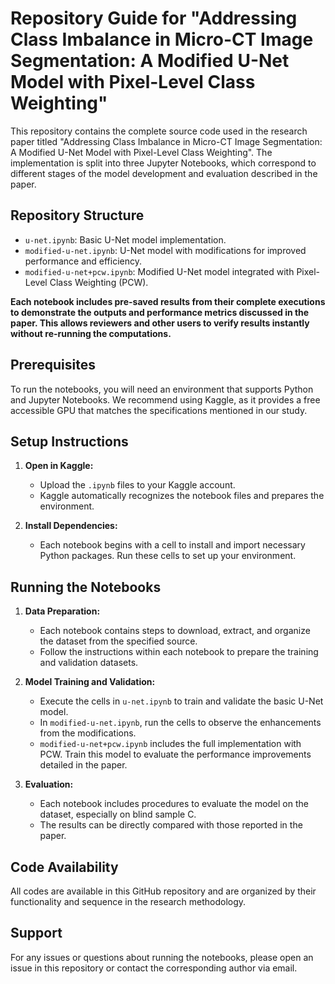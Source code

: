# Repository Guide for "Addressing Class Imbalance in Micro-CT Image Segmentation: A Modified U-Net Model with Pixel-Level Class Weighting"

This repository contains the complete source code used in the research paper titled "Addressing Class Imbalance in Micro-CT Image Segmentation: A Modified U-Net Model with Pixel-Level Class Weighting". The implementation is split into three Jupyter Notebooks, which correspond to different stages of the model development and evaluation described in the paper.

## Repository Structure

- `u-net.ipynb`: Basic U-Net model implementation.
- `modified-u-net.ipynb`: U-Net model with modifications for improved performance and efficiency.
- `modified-u-net+pcw.ipynb`: Modified U-Net model integrated with Pixel-Level Class Weighting (PCW).

**Each notebook includes pre-saved results from their complete executions to demonstrate the outputs and performance metrics discussed in the paper. This allows reviewers and other users to verify results instantly without re-running the computations.**

## Prerequisites

To run the notebooks, you will need an environment that supports Python and Jupyter Notebooks. We recommend using Kaggle, as it provides a free accessible GPU that matches the specifications mentioned in our study.

## Setup Instructions

1. **Open in Kaggle:**
   - Upload the `.ipynb` files to your Kaggle account.
   - Kaggle automatically recognizes the notebook files and prepares the environment.

2. **Install Dependencies:**
   - Each notebook begins with a cell to install and import necessary Python packages. Run these cells to set up your environment.

## Running the Notebooks

1. **Data Preparation:**
   - Each notebook contains steps to download, extract, and organize the dataset from the specified source.
   - Follow the instructions within each notebook to prepare the training and validation datasets.

2. **Model Training and Validation:**
   - Execute the cells in `u-net.ipynb` to train and validate the basic U-Net model.
   - In `modified-u-net.ipynb`, run the cells to observe the enhancements from the modifications.
   - `modified-u-net+pcw.ipynb` includes the full implementation with PCW. Train this model to evaluate the performance improvements detailed in the paper.

3. **Evaluation:**
   - Each notebook includes procedures to evaluate the model on the dataset, especially on blind sample C.
   - The results can be directly compared with those reported in the paper.

## Code Availability
All codes are available in this GitHub repository and are organized by their functionality and sequence in the research methodology.

## Support
For any issues or questions about running the notebooks, please open an issue in this repository or contact the corresponding author via email.
